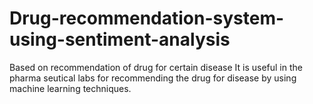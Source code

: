 # Drug-recommendation-system-using-sentiment-analysis
Based on recommendation of drug for certain disease It is useful in the pharma seutical labs for recommending the drug for disease by using machine learning techniques.
